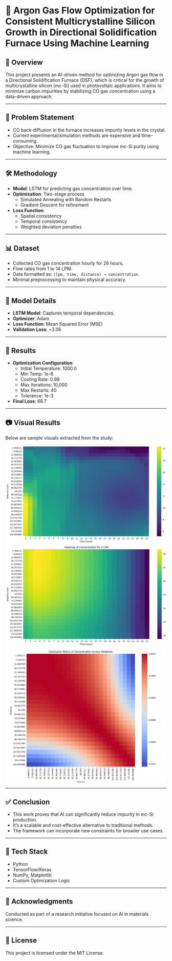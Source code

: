 # 🧪 Argon Gas Flow Optimization for Consistent Multicrystalline Silicon Growth in Directional Solidification Furnace Using Machine Learning

## 📌 Overview

This project presents an AI-driven method for optimizing Argon gas flow in a Directional Solidification Furnace (DSF), which is critical for the growth of multicrystalline silicon (mc-Si) used in photovoltaic applications. It aims to minimize carbon impurities by stabilizing CO gas concentration using a data-driven approach.

---

## 🧠 Problem Statement

- CO back-diffusion in the furnace increases impurity levels in the crystal.
- Current experimental/simulation methods are expensive and time-consuming.
- Objective: Minimize CO gas fluctuation to improve mc-Si purity using machine learning.

---

## 🛠️ Methodology

- **Model**: LSTM for predicting gas concentration over time.
- **Optimization**: Two-stage process
  - Simulated Annealing with Random Restarts
  - Gradient Descent for refinement
- **Loss Function**:
  - Spatial consistency
  - Temporal consistency
  - Weighted deviation penalties

---

## 📊 Dataset

- Collected CO gas concentration hourly for 26 hours.
- Flow rates from 1 to 14 LPM.
- Data formatted as: `(lpm, time, distance) → concentration`.
- Minimal preprocessing to maintain physical accuracy.

---

## 🤖 Model Details

- **LSTM Model**: Captures temporal dependencies.
- **Optimizer**: Adam
- **Loss Function**: Mean Squared Error (MSE)
- **Validation Loss**: ~3.06

---

## 🧪 Results

- **Optimization Configuration**:
  - Initial Temperature: 1000.0
  - Min Temp: 1e-6
  - Cooling Rate: 0.99
  - Max Iterations: 10,000
  - Max Restarts: 40
  - Tolerance: 1e-3
- **Final Loss**: 66.7

---

## 📷 Visual Results

Below are sample visuals extracted from the study:

![Initial vs Optimized Conditions](images/image_page_13_Image19.jpg)
![LSTM Prediction Results](images/image_page_10_Image15.jpg)
![Correlation Matrix](images/image_page_9_Image14.jpg)

---

## ✅ Conclusion

- This work proves that AI can significantly reduce impurity in mc-Si production.
- It’s a scalable and cost-effective alternative to traditional methods.
- The framework can incorporate new constraints for broader use cases.

---

## 🧰 Tech Stack

- Python
- TensorFlow/Keras
- NumPy, Matplotlib
- Custom Optimization Logic

---

## 🔗 Acknowledgments

Conducted as part of a research initiative focused on AI in materials science.

---

## 📄 License

This project is licensed under the MIT License.